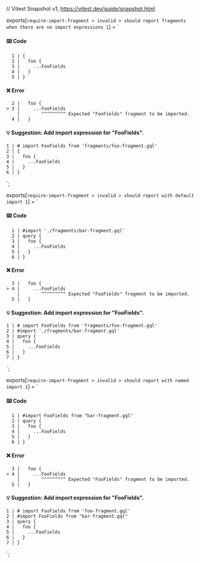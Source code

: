// Vitest Snapshot v1, https://vitest.dev/guide/snapshot.html

exports[`require-import-fragment > invalid > should report fragments when there are no import expressions 1`] = `
#### ⌨️ Code

      1 | {
      2 |   foo {
      3 |     ...FooFields
      4 |   }
      5 | }

#### ❌ Error

      2 |   foo {
    > 3 |     ...FooFields
        |        ^^^^^^^^^ Expected "FooFields" fragment to be imported.
      4 |   }

#### 💡 Suggestion: Add import expression for "FooFields".

    1 | # import FooFields from 'fragments/foo-fragment.gql'
    2 | {
    3 |   foo {
    4 |     ...FooFields
    5 |   }
    6 | }
`;

exports[`require-import-fragment > invalid > should report with default import 1`] = `
#### ⌨️ Code

      1 | #import './fragments/bar-fragment.gql'
      2 | query {
      3 |   foo {
      4 |     ...FooFields
      5 |   }
      6 | }

#### ❌ Error

      3 |   foo {
    > 4 |     ...FooFields
        |        ^^^^^^^^^ Expected "FooFields" fragment to be imported.
      5 |   }

#### 💡 Suggestion: Add import expression for "FooFields".

    1 | # import FooFields from 'fragments/foo-fragment.gql'
    2 | #import './fragments/bar-fragment.gql'
    3 | query {
    4 |   foo {
    5 |     ...FooFields
    6 |   }
    7 | }
`;

exports[`require-import-fragment > invalid > should report with named import 1`] = `
#### ⌨️ Code

      1 | #import FooFields from "bar-fragment.gql"
      2 | query {
      3 |   foo {
      4 |     ...FooFields
      5 |   }
      6 | }

#### ❌ Error

      3 |   foo {
    > 4 |     ...FooFields
        |        ^^^^^^^^^ Expected "FooFields" fragment to be imported.
      5 |   }

#### 💡 Suggestion: Add import expression for "FooFields".

    1 | # import FooFields from 'foo-fragment.gql'
    2 | #import FooFields from "bar-fragment.gql"
    3 | query {
    4 |   foo {
    5 |     ...FooFields
    6 |   }
    7 | }
`;
